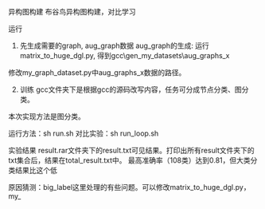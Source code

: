 异构图构建
布谷鸟异构图构建，对比学习

运行
1. 先生成需要的graph, aug_graph数据
aug_graph的生成: 运行matrix_to_huge_dgl.py, 得到gcc\gen_my_datasets\aug_graphs_x

修改my_graph_dataset.py中aug_graphs_x数据的路径。

2. 训练
gcc文件夹下是根据gcc的源码改写内容，任务可分成节点分类、图分类。

本次实现方法是图分类。

运行方法：sh run.sh 对比实验：sh run_loop.sh

实验结果
result.rar文件夹下的result.txt可见结果。打印出所有result文件夹下的txt集合后，结果在total_result.txt中。 最高准确率（108类）达到0.81，但大类分类结果比这个低

原因猜测：big_label这里处理的有些问题。可以修改matrix_to_huge_dgl.py， my_
